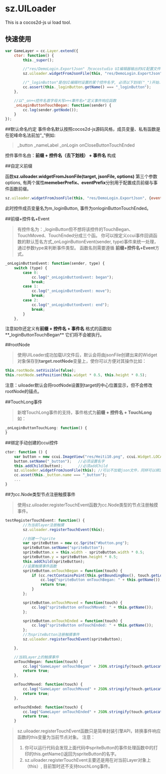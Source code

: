 sz.UILoader
========

This is a cocos2d-js ui load tool.

## 快速使用
```javascript
var GameLayer = cc.Layer.extend({
    ctor: function() {
		this._super();

		//"res/DemoLogin.ExportJson" 为cocostudio UI编辑器输出的UI配置文件,
		sz.uiloader.widgetFromJsonFile(this, "res/DemoLogin.ExportJson");

		//"_loginButton"是在UI编辑时设置的某个控件名字, 必须以下划线("_")开始.
		cc.assert(this._loginButton.getName() === "_loginButton");
	},

    //以"_on+<控件名首字母大写>+<事件名>"定义事件响应函数
	_onLoginButtonTouchBegan: function(sender) {
	    cc.log(sender.getNode());
	}
});
```

##默认命名约定
事件命名默认按照cocos2d-js源码风格，成员变量、私有函数是在驼峰命名法前加“_”例如:

>_button
>_nameLabel
>_onLogin
>onCloseButtonTouchEnded

控件事件名由：**前缀 + 控件名（去下划线） + 事件名** 构成 	

##自定义前缀
	
函数**sz.uiloader.widgetFromJsonFile(target, jsonFile, options)**
第三个参数options, 有两个属性**memeberPrefix、eventPrefix**分别用于配置成员前缀与事件函数前缀。 
```javascript
sz.uiloader.widgetFromJsonFile(this, "res/DemoLogin.ExportJson", {eventPerfix:"on", memberPrefix:"m_"} );
```
此时控件成员变量名为m_loginButton, 事件为onloginButtonTouchEnded。

##前缀+控件名+Event
>有控件名为：_loginButton但不想将该控件的TouchBegan、TouchMoved、TouchEnded分成三个函。
你可以按定义ccui事件回调函数的默认签名方式_onLoginButtonEvent(sender, type)事件来统一处理，
通过参数type来判断事件类型。
函数名则需要遵循 **前缀+控件名+Event**方式。
```javascript
_onLoginButtonEvent: function(sender, type) {
    switch (type) {
		case 0:
			cc.log("_onLoginButtonEvent: began");
			break;
		case 1:
			cc.log("_onLoginButtonEvent: move");
			break;
		case 2:
			cc.log("_onLoginButtonEvent: end");
			break;
		}
	},
```

注意如你还定义有**前缀 + 控件名 + 事件名** 格式的函数如**_loginButtonTouchBegan** 它们将不会被执行。

##rootNode
>使用UILoader成功加载UI文件后，默认会将由jsonFile创建出来的Widget对象保存到**target.rootNode**变量上，使你可以方便对其操作比如：
```javascript
this.rootNode.setVisible(false);
this.rootNode.setPosition(this.widget * 0.5, this.height * 0.5);
```
注意：uiloader默认会将rootNode设置到target的中心位置显示，但不会修改rootNode的锚点。

##TouchLong事件
>新增TouchLong事件的支持，事件格式为**前缀 + 控件名 + TouchLong** 如：
```javascript
_onLoginButtonTouchLong: function() {
}
```

##绑定手动创建的ccui控件

```javascript
ctor: function () {
    var button = new ccui.ImageView("res/Heiti10.png", ccui.Widget.LOCAL_TEXTURE);
    button.setName("_button");   //必须设置名字
    this.addChild(button);       //必须addChild
    sz.uiloader.widgetFromJsonFile(this); //可以不加载json文件，同样可以绑定你手动创建的ccui控件
    cc.asset(this._button.name === "_button");
    ...
}
```

##为cc.Node类型节点注册触摸事件

>使用sz.uiloader.registerTouchEvent函数为cc.Node类型的节点注册触摸事件。

```javascript
testRegisterTouchEvent: function() {
        //为当前layer注册触摸
        sz.uiloader.registerTouchEvent(this);

        //创建一个sprite
        var spriteButton = new cc.Sprite("#button.png");
        spriteButton.setName("spriteButton");
        spriteButton.x = this.width - spriteButton.width * 0.5;
        spriteButton.y = spriteButton.height * 0.5;
        this.addChild(spriteButton);
        //设置触摸事件函数
        spriteButton.onTouchBegan = function(touch) {
            if (cc.rectContainsPoint(this.getBoundingBox(), touch.getLocation())) {
                cc.log("spriteButton onTouchBegan: " + this.getName());
                return true;
            }
        };

        spriteButton.onTouchMoved = function(touch) {
            cc.log("spriteButton onTouchMoved: " + this.getName());
        };

        spriteButton.onTouchEnded = function(touch) {
            cc.log("spriteButton onTouchEnded: " + this.getName());
        };
        //为spriteButton注册触摸事件
        sz.uiloader.registerTouchEvent(spriteButton);

    },

    //当前Layer上的触摸事件
    onTouchBegan: function(touch) {
        cc.log("GameLayer onTouchBegan" + JSON.stringify(touch.getLocation()));
        return true;
    },

    onTouchMoved: function(touch) {
        cc.log("GameLayer onTouchMoved" + JSON.stringify(touch.getLocation()));
        return true;
    },

    onTouchEnded: function(touch) {
        cc.log("GameLayer onTouchEnded" + JSON.stringify(touch.getLocation()));
        return true;
    }
```
>sz.uiloader.registerTouchEvent函数只是简单封装引擎API，转换事件响应函数的this变量为当前节点对象。
>注意：
>   1. 你可以运行代码会发现上面代码中spriteButton的事件处理函数中的打印的this.getName()返回为spriteButton的名字。
>   2. sz.uiloader.registerTouchEvent主要还是用在对当前Layer对象上（this）, 目前暂时还不支持touchLong事件。